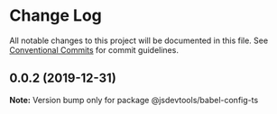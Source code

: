 # Change Log

All notable changes to this project will be documented in this file.
See [Conventional Commits](https://conventionalcommits.org) for commit guidelines.

## 0.0.2 (2019-12-31)

**Note:** Version bump only for package @jsdevtools/babel-config-ts
